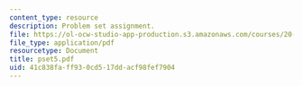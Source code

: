 ```yaml
---
content_type: resource
description: Problem set assignment.
file: https://ol-ocw-studio-app-production.s3.amazonaws.com/courses/20-011j-statistical-thermodynamics-of-biomolecular-systems-be-011j-spring-2004/41c838faff930cd517ddacf98fef7904_pset5.pdf
file_type: application/pdf
resourcetype: Document
title: pset5.pdf
uid: 41c838fa-ff93-0cd5-17dd-acf98fef7904
---
```

